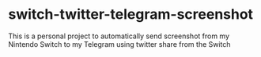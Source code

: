 # switch-twitter-telegram-screenshot
This is a personal project to automatically send screenshot from my Nintendo Switch to my Telegram using twitter share from the Switch

